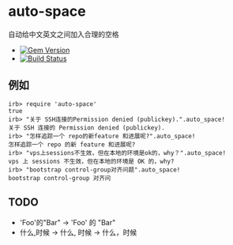 # auto-space

自动给中文英文之间加入合理的空格

- [![Gem Version](https://badge.fury.io/rb/auto-space.png)](https://rubygems.org/gems/auto-space)
- [![Build
Status](https://secure.travis-ci.org/huacnlee/auto-space.png?branch=master&.png)](http://travis-ci.org/huacnlee/auto-space)

## 例如

```irb
irb> require 'auto-space'
true
irb> "关于 SSH连接的Permission denied (publickey).".auto_space!
关于 SSH 连接的 Permission denied (publickey).
irb> "怎样追踪一个 repo的新feature 和进展呢?".auto_space!
怎样追踪一个 repo 的新 feature 和进展呢?
irb> "vps上sessions不生效，但在本地的环境是ok的，why？".auto_space!
vps 上 sessions 不生效，但在本地的环境是 OK 的，why?
irb> "bootstrap control-group对齐问题".auto_space!
bootstrap control-group 对齐问
```

## TODO

* 'Foo'的"Bar" -> 'Foo' 的 "Bar"
* 什么,时候 -> 什么, 时候 -> 什么，时候